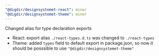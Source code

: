 ```yaml
---
"@digdir/designsystemet-react": minor
"@digdir/designsystemet-theme": minor
---
```


Changed alias for type declaration exports
  - React: export alias  `./react-types.d.ts` was changed to `./react-types`
  - Theme: added `types` field to default export in package.json, so now it should be posssible to use `"@digdir/designsystemet-theme"`
